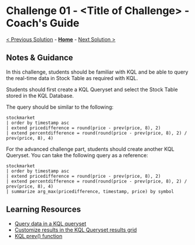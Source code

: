 <!-- REMOVE_ME # Challenge ${suffixNumber} - <Title of Challenge> - Coach's Guide  (remove this from your MD files if you are writing them manually, this is for the automation script) REMOVE_ME -->

<!-- REPLACE_ME (this section will be removed by the automation script) -->

# Challenge 01 - \<Title of Challenge> - Coach's Guide

<!-- REPLACE_ME (this section will be removed by the automation script) -->

<!-- REMOVE_ME ${navigationLine} (remove this from your MD files if you are writing them manually, this is for the automation script) REMOVE_ME -->

<!-- REPLACE_ME (this section will be removed by the automation script) -->

[< Previous Solution](./Solution01.md) - **[Home](./README.md)** - [Next Solution >](./Solution03.md)

<!-- REPLACE_ME (this section will be removed by the automation script) -->

## Notes & Guidance

In this challenge, students should be familiar with KQL and be able to query the real-time data in Stock Table as required with KQL.

Students should first create a KQL Queryset and select the Stock Table stored in the KQL Database.

The query should be similar to the following:
```
stockmarket
| order by timestamp asc
| extend pricedifference = round(price - prev(price, 8), 2)
| extend percentdifference = round(round(price - prev(price, 8), 2) / prev(price, 8), 4)
```

For the advanced challenge part, students should create another KQL Queryset. You can take the following query as a reference:
```
stockmarket
| order by timestamp asc
| extend pricedifference = round(price - prev(price, 8), 2)
| extend percentdifference = round(round(price - prev(price, 8), 2) / prev(price, 8), 4)
| summarize arg_max(pricedifference, timestamp, price) by symbol
```

## Learning Resources

- [Query data in a KQL queryset](https://learn.microsoft.com/en-us/fabric/real-time-analytics/kusto-query-set)
- [Customize results in the KQL Queryset results grid](https://learn.microsoft.com/en-us/fabric/real-time-analytics/customize-results)
- [KQL prev() function](https://learn.microsoft.com/en-us/azure/data-explorer/kusto/query/prevfunction)
